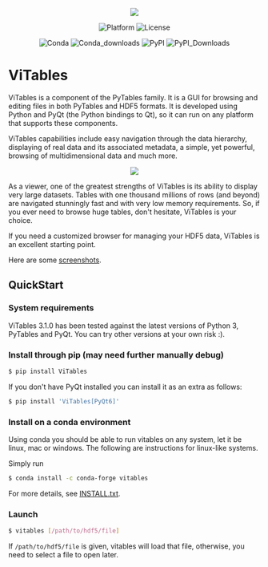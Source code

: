<div align=center>

![](https://raw.githubusercontent.com/uvemas/ViTables/074a2597866c8f73e78c73ab5606b215ddf7951e/doc/images/title_page_plain.svg)


![Platform](https://anaconda.org/conda-forge/vitables/badges/platforms.svg) ![License](https://anaconda.org/conda-forge/vitables/badges/license.svg)

![Conda](https://anaconda.org/conda-forge/vitables/badges/version.svg) ![Conda_downloads](https://anaconda.org/conda-forge/vitables/badges/downloads.svg) ![PyPI](https://img.shields.io/pypi/v/vitables) ![PyPI_Downloads](https://static.pepy.tech/badge/vitables/month)

</div>

# ViTables

ViTables is a component of the PyTables family. It is a GUI for browsing and editing files in both PyTables and HDF5 formats. It is developed using Python and PyQt (the Python bindings to Qt), so it can run on any platform that supports these components.

ViTables capabilities include easy navigation through the data hierarchy, displaying of real data and its associated metadata, a simple, yet powerful, browsing of multidimensional data and much more.

<div align=center>

![](https://github.com/uvemas/ViTables/blob/master/doc/images/mainWindow.png?raw=true)

</div>

As a viewer, one of the greatest strengths of ViTables is its ability to display very large datasets. Tables with one thousand millions of rows (and beyond) are navigated stunningly fast and with very low memory requirements. So, if you ever need to browse huge tables, don't hesitate, ViTables is your choice.

If you need a customized browser for managing your HDF5 data, ViTables is an excellent starting point.

Here are some [screenshots](https://github.com/uvemas/ViTables/tree/master/doc/images).

## QuickStart

### System requirements

ViTables 3.1.0 has been tested against the latest versions of Python 3,
PyTables and PyQt. You can try other versions at your own risk :).

### Install through pip (may need further manually debug)

```sh
$ pip install ViTables
```

If you don't have PyQt installed you can install it as an extra as follows:

```sh
$ pip install 'ViTables[PyQt6]'
```

### Install on a conda environment

Using conda you should be able to run vitables on any system, let it
be linux, mac or windows. The following are instructions for linux-like
systems.

Simply run

```sh
$ conda install -c conda-forge vitables
```

For more details, see [INSTALL.txt](https://github.com/uvemas/ViTables/blob/master/INSTALL.txt).

### Launch

```sh
$ vitables [/path/to/hdf5/file]
```

If `/path/to/hdf5/file` is given, vitables will load that file, otherwise, you need to select a file to open later. 
